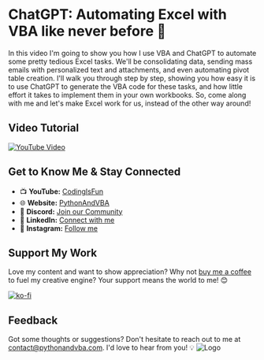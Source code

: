 # ChatGPT: Automating Excel with VBA like never before 🤯
In this video I'm going to show you how I use VBA and ChatGPT to automate some pretty tedious Excel tasks. We'll be consolidating data, sending mass emails with personalized text and attachments, and even automating pivot table creation. I'll walk you through step by step, showing you how easy it is to use ChatGPT to generate the VBA code for these tasks, and how little effort it takes to implement them in your own workbooks. So, come along with me and let's make Excel work for us, instead of the other way around!


## Video Tutorial
[![YouTube Video](https://img.youtube.com/vi/AEgzrEYYboU/0.jpg)](https://youtu.be/AEgzrEYYboU)


## Get to Know Me & Stay Connected
- 📺 **YouTube:** [CodingIsFun](https://youtube.com/c/CodingIsFun)
- 🌐 **Website:** [PythonAndVBA](https://pythonandvba.com)
- 💬 **Discord:** [Join our Community](https://pythonandvba.com/discord)
- 💼 **LinkedIn:** [Connect with me](https://www.linkedin.com/in/sven-bosau/)
- 📸 **Instagram:** [Follow me](https://www.instagram.com/codingisfun_official/)

## Support My Work
Love my content and want to show appreciation? Why not [buy me a coffee](https://pythonandvba.com/coffee-donation) to fuel my creative engine? Your support means the world to me! 😊

[![ko-fi](https://ko-fi.com/img/githubbutton_sm.svg)](https://pythonandvba.com/coffee-donation)

## Feedback
Got some thoughts or suggestions? Don't hesitate to reach out to me at contact@pythonandvba.com. I'd love to hear from you! 💡
![Logo](https://www.pythonandvba.com/banner-img)

